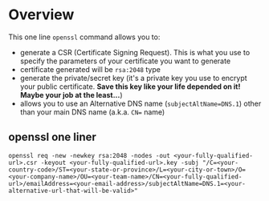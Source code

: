# Overview

This one line `openssl` command allows you to:
- generate a CSR (Certificate Signing Request). This is what you use to specify the parameters of your certificate you want to generate
- certificate generated will be `rsa:2048` type
- generate the private/secret key (it's a private key you use to encrypt your public certificate. **Save this key like your life depended on it! Maybe your job at the least...**)
- allows you to use an Alternative DNS name (`subjectAltName=DNS.1`) other than your main DNS name (a.k.a. `CN=` name)

## openssl one liner

`openssl req -new -newkey rsa:2048 -nodes -out <your-fully-qualified-url>.csr -keyout <your-fully-qualified-url>.key -subj "/C=<your-country-code>/ST=<your-state-or-province>/L=<your-city-or-town>/O=<your-company-name>/OU=<your-team-name>/CN=<your-fully-qualified-url>/emailAddress=<your-email-address>/subjectAltName=DNS.1=<your-alternative-url-that-will-be-valid>"`
